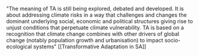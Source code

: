 "The meaning of TA is still being explored, debated and developed. It is about addressing climate risks in a way that challenges and changes the dominant underlying social, economic and political structures giving rise to unjust conditions that perpetuate climate vulnerability. TA is based on a recognition that climate change combines with other drivers of global change (notably population growth and urbanisation) to impact socio-ecological systems" [[Transformative Adaptation in SA]]
